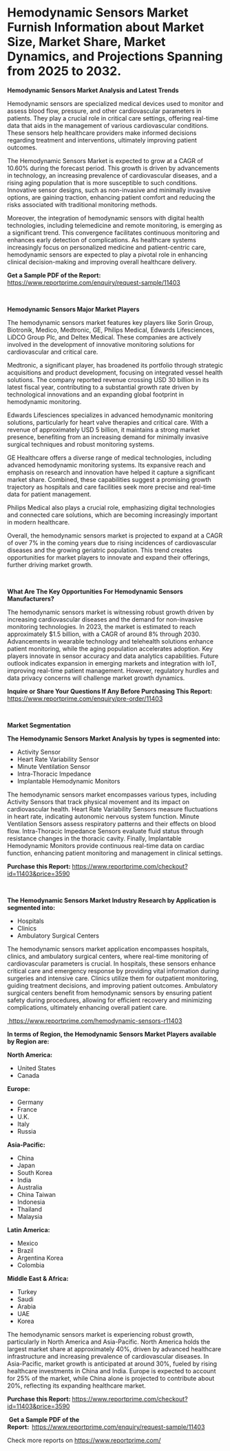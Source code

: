 <p><h1>Hemodynamic Sensors Market Furnish Information about Market Size, Market Share, Market Dynamics, and Projections Spanning from 2025 to 2032.</h1></p><p><strong>Hemodynamic Sensors Market Analysis and Latest Trends</strong></p>
<p><p>Hemodynamic sensors are specialized medical devices used to monitor and assess blood flow, pressure, and other cardiovascular parameters in patients. They play a crucial role in critical care settings, offering real-time data that aids in the management of various cardiovascular conditions. These sensors help healthcare providers make informed decisions regarding treatment and interventions, ultimately improving patient outcomes.</p><p>The Hemodynamic Sensors Market is expected to grow at a CAGR of 10.60% during the forecast period. This growth is driven by advancements in technology, an increasing prevalence of cardiovascular diseases, and a rising aging population that is more susceptible to such conditions. Innovative sensor designs, such as non-invasive and minimally invasive options, are gaining traction, enhancing patient comfort and reducing the risks associated with traditional monitoring methods.</p><p>Moreover, the integration of hemodynamic sensors with digital health technologies, including telemedicine and remote monitoring, is emerging as a significant trend. This convergence facilitates continuous monitoring and enhances early detection of complications. As healthcare systems increasingly focus on personalized medicine and patient-centric care, hemodynamic sensors are expected to play a pivotal role in enhancing clinical decision-making and improving overall healthcare delivery.</p></p>
<p><strong>Get a Sample PDF of the Report:&nbsp;</strong> <a href="https://www.reportprime.com/enquiry/request-sample/11403?utm_campaign=2456&utm_medium=2&utm_source=Github&utm_content=ia&utm_term=20032025&utm_id=hemodynamic-sensors">https://www.reportprime.com/enquiry/request-sample/11403</a></p>
<p>&nbsp;</p>
<p><strong>Hemodynamic Sensors Major Market Players</strong></p>
<p><p>The hemodynamic sensors market features key players like Sorin Group, Biotronik, Medico, Medtronic, GE, Philips Medical, Edwards Lifesciences, LiDCO Group Plc, and Deltex Medical. These companies are actively involved in the development of innovative monitoring solutions for cardiovascular and critical care.</p><p>Medtronic, a significant player, has broadened its portfolio through strategic acquisitions and product development, focusing on integrated vessel health solutions. The company reported revenue crossing USD 30 billion in its latest fiscal year, contributing to a substantial growth rate driven by technological innovations and an expanding global footprint in hemodynamic monitoring.</p><p>Edwards Lifesciences specializes in advanced hemodynamic monitoring solutions, particularly for heart valve therapies and critical care. With a revenue of approximately USD 5 billion, it maintains a strong market presence, benefiting from an increasing demand for minimally invasive surgical techniques and robust monitoring systems.</p><p>GE Healthcare offers a diverse range of medical technologies, including advanced hemodynamic monitoring systems. Its expansive reach and emphasis on research and innovation have helped it capture a significant market share. Combined, these capabilities suggest a promising growth trajectory as hospitals and care facilities seek more precise and real-time data for patient management.</p><p>Philips Medical also plays a crucial role, emphasizing digital technologies and connected care solutions, which are becoming increasingly important in modern healthcare.</p><p>Overall, the hemodynamic sensors market is projected to expand at a CAGR of over 7% in the coming years due to rising incidences of cardiovascular diseases and the growing geriatric population. This trend creates opportunities for market players to innovate and expand their offerings, further driving market growth.</p></p>
<p>&nbsp;</p>
<p><strong>What Are The Key Opportunities For Hemodynamic Sensors Manufacturers?</strong></p>
<p><p>The hemodynamic sensors market is witnessing robust growth driven by increasing cardiovascular diseases and the demand for non-invasive monitoring technologies. In 2023, the market is estimated to reach approximately $1.5 billion, with a CAGR of around 8% through 2030. Advancements in wearable technology and telehealth solutions enhance patient monitoring, while the aging population accelerates adoption. Key players innovate in sensor accuracy and data analytics capabilities. Future outlook indicates expansion in emerging markets and integration with IoT, improving real-time patient management. However, regulatory hurdles and data privacy concerns will challenge market growth dynamics.</p></p>
<p><strong>Inquire or Share Your Questions If Any Before Purchasing This Report:</strong> <a href="https://www.reportprime.com/enquiry/pre-order/11403?utm_campaign=2456&utm_medium=2&utm_source=Github&utm_content=ia&utm_term=20032025&utm_id=hemodynamic-sensors">https://www.reportprime.com/enquiry/pre-order/11403</a></p>
<p>&nbsp;</p>
<p><strong>Market Segmentation</strong></p>
<p><strong>The Hemodynamic Sensors Market Analysis by types is segmented into:</strong></p>
<p><ul><li>Activity Sensor</li><li>Heart Rate Variability Sensor</li><li>Minute Ventilation Sensor</li><li>Intra-Thoracic Impedance</li><li>Implantable Hemodynamic Monitors</li></ul></p>
<p><p>The hemodynamic sensors market encompasses various types, including Activity Sensors that track physical movement and its impact on cardiovascular health. Heart Rate Variability Sensors measure fluctuations in heart rate, indicating autonomic nervous system function. Minute Ventilation Sensors assess respiratory patterns and their effects on blood flow. Intra-Thoracic Impedance Sensors evaluate fluid status through resistance changes in the thoracic cavity. Finally, Implantable Hemodynamic Monitors provide continuous real-time data on cardiac function, enhancing patient monitoring and management in clinical settings.</p></p>
<p><strong>Purchase this Report:&nbsp;</strong><a href="https://www.reportprime.com/checkout?id=11403&price=3590&utm_campaign=2456&utm_medium=2&utm_source=Github&utm_content=ia&utm_term=20032025&utm_id=hemodynamic-sensors">https://www.reportprime.com/checkout?id=11403&price=3590</a></p>
<p>&nbsp;</p>
<p><strong>The Hemodynamic Sensors Market Industry Research by Application is segmented into:</strong></p>
<p><ul><li>Hospitals</li><li>Clinics</li><li>Ambulatory Surgical Centers</li></ul></p>
<p><p>The hemodynamic sensors market application encompasses hospitals, clinics, and ambulatory surgical centers, where real-time monitoring of cardiovascular parameters is crucial. In hospitals, these sensors enhance critical care and emergency response by providing vital information during surgeries and intensive care. Clinics utilize them for outpatient monitoring, guiding treatment decisions, and improving patient outcomes. Ambulatory surgical centers benefit from hemodynamic sensors by ensuring patient safety during procedures, allowing for efficient recovery and minimizing complications, ultimately enhancing overall patient care.</p></p>
<p><a href="https://www.reportprime.com/hemodynamic-sensors-r11403?utm_campaign=2456&utm_medium=2&utm_source=Github&utm_content=ia&utm_term=20032025&utm_id=hemodynamic-sensors">&nbsp;https://www.reportprime.com/hemodynamic-sensors-r11403</a></p>
<p><strong>In terms of Region, the Hemodynamic Sensors Market Players available by Region are:</strong></p>
<p>
    <p> <strong> North America: </strong>
        <ul>
            <li>United States</li>
            <li>Canada</li>
        </ul>
        </p> 
    <p> <strong> Europe: </strong>
        <ul>
            <li>Germany</li>
            <li>France</li>
            <li>U.K.</li>
            <li>Italy</li>
            <li>Russia</li>
        </ul>
        </p> 
    <p> <strong> Asia-Pacific: </strong>
        <ul>
            <li>China</li>
            <li>Japan</li>
            <li>South Korea</li>
            <li>India</li>
            <li>Australia</li>
            <li>China Taiwan</li>
            <li>Indonesia</li>
            <li>Thailand</li>
            <li>Malaysia</li>
        </ul>
        </p> 
    <p> <strong> Latin America: </strong>
        <ul>
            <li>Mexico</li>
            <li>Brazil</li>
            <li>Argentina Korea</li>
            <li>Colombia</li>
        </ul>
        </p> 
    <p> <strong> Middle East & Africa: </strong>
        <ul>
            <li>Turkey</li>
            <li>Saudi</li>
            <li>Arabia</li>
            <li>UAE</li>
            <li>Korea</li>
        </ul>
    </p>
    </p>
<p><p>The hemodynamic sensors market is experiencing robust growth, particularly in North America and Asia-Pacific. North America holds the largest market share at approximately 40%, driven by advanced healthcare infrastructure and increasing prevalence of cardiovascular diseases. In Asia-Pacific, market growth is anticipated at around 30%, fueled by rising healthcare investments in China and India. Europe is expected to account for 25% of the market, while China alone is projected to contribute about 20%, reflecting its expanding healthcare market.</p></p>
<p><strong>Purchase this Report: </strong><a href="https://www.reportprime.com/checkout?id=11403&price=3590&utm_campaign=2456&utm_medium=2&utm_source=Github&utm_content=ia&utm_term=20032025&utm_id=hemodynamic-sensors">https://www.reportprime.com/checkout?id=11403&price=3590</a></p>
<p>&nbsp;<strong>Get a Sample PDF of the Report:&nbsp;&nbsp;</strong><a href="https://www.reportprime.com/enquiry/request-sample/11403?utm_campaign=2456&utm_medium=2&utm_source=Github&utm_content=ia&utm_term=20032025&utm_id=hemodynamic-sensors">https://www.reportprime.com/enquiry/request-sample/11403</a></p>
<p><strong></strong></p>
<p>Check more reports on <a href="https://www.reportprime.com/?utm_campaign=2456&utm_medium=2&utm_source=Github&utm_content=ia&utm_term=20032025&utm_id=hemodynamic-sensors">https://www.reportprime.com/</a></p>
